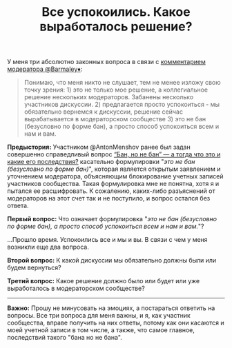 ﻿---
title: "Все успокоились. Какое выработалось решение?"
se.owner.user_id: 377637
se.owner.display_name: "Sevastopol&#39;"
se.owner.link: "https://ru.meta.stackoverflow.com/users/377637/sevastopol"
se.link: "https://ru.meta.stackoverflow.com/questions/11230/%d0%92%d1%81%d0%b5-%d1%83%d1%81%d0%bf%d0%be%d0%ba%d0%be%d0%b8%d0%bb%d0%b8%d1%81%d1%8c-%d0%9a%d0%b0%d0%ba%d0%be%d0%b5-%d0%b2%d1%8b%d1%80%d0%b0%d0%b1%d0%be%d1%82%d0%b0%d0%bb%d0%be%d1%81%d1%8c-%d1%80%d0%b5%d1%88%d0%b5%d0%bd%d0%b8%d0%b5"
se.question_id: 11230
se.post_type: question
---
<p>У меня три абсолютно законных вопроса в связи с <a href="https://ru.meta.stackoverflow.com/questions/11153/%D0%9E%D1%81%D0%BA%D0%BE%D1%80%D0%B1%D0%BB%D0%B5%D0%BD%D0%B8%D0%B5-%D1%83%D1%87%D0%B0%D1%81%D1%82%D0%BD%D0%B8%D0%BA%D0%BE%D0%B2-%D0%B2-%D0%BD%D0%B0%D1%88%D0%B5%D0%BC-%D1%81%D0%BE%D0%BE%D0%B1%D1%89%D0%B5%D1%81%D1%82%D0%B2%D0%B5-%D1%8D%D1%82%D0%BE-%D0%B2-%D0%BF%D0%BE%D1%80%D1%8F%D0%B4%D0%BA%D0%B5-%D0%B2%D0%B5%D1%89%D0%B5%D0%B9-%D0%90-%D0%BB%D1%8F-%D0%94%D0%BE%D0%BA%D0%BE%D0%BB%D0%B5#comment47373_11153">комментарием модератора @Barmaley♦</a>:</p>
<blockquote>
<p>Понимаю, что меня никто не слушает, тем не менее изложу свою точку
зрения: 1) это не только мое решение, а коллегиальное решение
нескольких модераторов. Забанены несколько участников дискуссии. 2)
предлагается просто успокоиться - мы обязательно вернемся к дискуссии,
решение сейчас вырабатывается в модераторском сообществе 3) это не бан
(безусловно по форме бан), а просто способ успокоиться всем и нам и
вам.</p>
</blockquote>
<p><strong>Предыстория:</strong> Участником @AntonMenshov ранее был задан совершенно справедливый вопрос <a href="https://ru.meta.stackoverflow.com/q/11178/377637">“Бан, но не бан” — а тогда что это и какие его последствия?</a> касательно формулировки &quot;<em>это не бан (безусловно по форме бан)</em>&quot;, которая является открытым заявлением и уточнением модератора, объясняющим блокирование учетных записей участников сообщества. Такая формулировка мне не понятна, хотя я и пытался ее расшифровать. К сожалению, каких-либо разъяснений от модераторов на этот счет так и не поступило, и вопрос остался без ответа.</p>
<p><strong>Первый вопрос:</strong> Что означает формулировка &quot;<em>это не бан (безусловно по форме бан), а просто способ успокоиться всем и нам и вам.</em>&quot;?</p>
<p>...Прошло время. Успокоились все и мы и вы. В связи с чем у меня возникли еще два вопроса.</p>
<p><strong>Второй вопрос:</strong> К какой дискуссии мы обязательно должны были или будем вернуться?</p>
<p><strong>Третий вопрос:</strong> Какое решение должно было или будет или уже выработалось в модераторском сообществе?</p>
<hr />
<p><strong>Важно:</strong> Прошу не минусовать на эмоциях, а постараться ответить на вопросы. Все три вопроса для меня важны, и я, как участник сообщества, вправе получить на них ответы, потому как они касаются и моей учетной записи в том числе, а также, что самое главное, последствий такого &quot;бана но не бана&quot;.</p>
